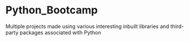 # Python_Bootcamp
Multiple projects made using various interesting inbuilt libraries and third-party packages associated with Python
